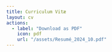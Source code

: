 ```yaml
---
title: Curriculum Vitæ
layout: cv
actions:
  - label: "Download as PDF"
    icon: pdf
    url: "/assets/Resumé_2024_10.pdf"
---
```

